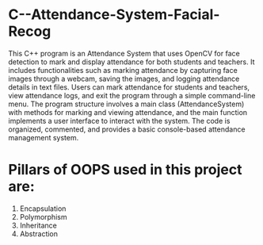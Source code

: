 # C--Attendance-System-Facial-Recog

This C++ program is an Attendance System that uses OpenCV for face detection to mark and display attendance for both students and teachers. It includes functionalities such as marking attendance by capturing face images through a webcam, saving the images, and logging attendance details in text files. Users can mark attendance for students and teachers, view attendance logs, and exit the program through a simple command-line menu. The program structure involves a main class (AttendanceSystem) with methods for marking and viewing attendance, and the main function implements a user interface to interact with the system. The code is organized, commented, and provides a basic console-based attendance management system.

# Pillars of OOPS used in this project are:

1) Encapsulation
2) Polymorphism
3) Inheritance
4) Abstraction
